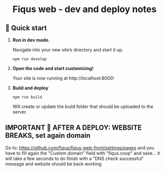 <h1 align="center">
  Fiqus web - dev and deploy notes
</h1>

## 🚀 Quick start

1.  **Run in dev mode.**

    Navigate into your new site’s directory and start it up.

    ```shell
    npm run develop
    ```

2.  **Open the code and start customizing!**

    Your site is now running at http://localhost:8000!


4.  **Build and deploy**

    ```shell
    npm run build
    ```
    Will create or update the build folder that should be uploaded to the server. 

## IMPORTANT 🚨 AFTER A DEPLOY: WEBSITE BREAKS, set again domain
Go to:
https://github.com/fiqus/fiqus-web-front/settings/pages
and you have to fill again the "Custom domain" field with "fiqus.coop"
and save... it will take a few seconds to do finish with a  "DNS check successful" message and website should be back working


